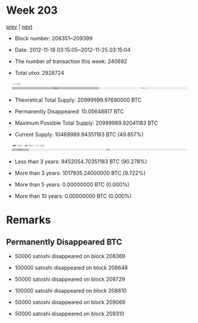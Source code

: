 # Week 203

[prev](week0202.md) | [next](week0204.md)

- Block number: 208351~209399

- Date: 2012-11-18 03:15:05~2012-11-25 03:15:04

- The number of transaction this week: 240692

- Total utxo: 2928724

![](../images/mined_week0203.png)

- Theoretical Total Supply: 20999999.97690000 BTC

- Permanently Disappeared: 10.05648817 BTC

- Maximum Possible Total Supply: 20999989.92041183 BTC

- Current Supply: 10469989.94351183 BTC (49.857%)

![](../images/year_week0203.png)


- Less than 3 years: 9452054.70351183 BTC (90.278%)

- More than 3 years: 1017935.24000000 BTC (9.722%)

- More than 5 years: 0.00000000 BTC (0.000%)

- More than 10 years: 0.00000000 BTC (0.000%)

# Remarks

## Permanently Disappeared BTC

- 50000 satoshi disappeared on block 208369

- 100000 satoshi disappeared on block 208648

- 50000 satoshi disappeared on block 208729

- 100000 satoshi disappeared on block 208810

- 50000 satoshi disappeared on block 209069

- 50000 satoshi disappeared on block 209310

